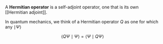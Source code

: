 A **Hermitian operator** is a self-adjoint operator, one that is its own [[Hermitian adjoint]].

In quantum mechanics, we think of a Hermitian operator $Q$ as one for which any $\mid \Psi \rangle$

$$
\langle Q \Psi \mid \Psi \rangle = \langle \Psi \mid Q \Psi \rangle
$$